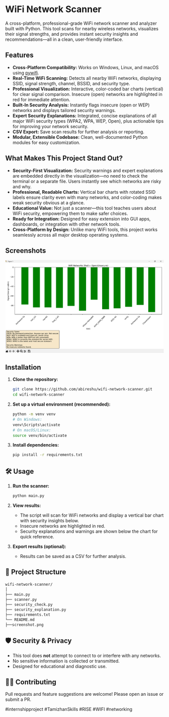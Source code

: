 
# WiFi Network Scanner

A cross-platform, professional-grade WiFi network scanner and analyzer built with Python. This tool scans for nearby wireless networks, visualizes their signal strengths, and provides instant security insights and recommendations—all in a clean, user-friendly interface.

##  Features

- **Cross-Platform Compatibility:** Works on Windows, Linux, and macOS using [pywifi](https://github.com/awkman/pywifi).
- **Real-Time WiFi Scanning:** Detects all nearby WiFi networks, displaying SSID, signal strength, channel, BSSID, and security type.
- **Professional Visualization:** Interactive, color-coded bar charts (vertical) for clear signal comparison. Insecure (open) networks are highlighted in red for immediate attention.
- **Built-In Security Analysis:** Instantly flags insecure (open or WEP) networks and displays tailored security warnings.
- **Expert Security Explanations:** Integrated, concise explanations of all major WiFi security types (WPA2, WPA, WEP, Open), plus actionable tips for improving your network security.
- **CSV Export:** Save scan results for further analysis or reporting.
- **Modular, Extensible Codebase:** Clean, well-documented Python modules for easy customization.

##  What Makes This Project Stand Out?

- **Security-First Visualization:** Security warnings and expert explanations are embedded directly in the visualization—no need to check the terminal or a separate file. Users instantly see which networks are risky and why.
- **Professional, Readable Charts:** Vertical bar charts with rotated SSID labels ensure clarity even with many networks, and color-coding makes weak security obvious at a glance.
- **Educational Value:** Not just a scanner—this tool teaches users about WiFi security, empowering them to make safer choices.
- **Ready for Integration:** Designed for easy extension into GUI apps, dashboards, or integration with other network tools.
- **Cross-Platform by Design:** Unlike many WiFi tools, this project works seamlessly across all major desktop operating systems.

##  Screenshots


![screenshot](screenshot.png)

##  Installation

1. **Clone the repository:**
    ```bash
    git clone https://github.com/abireshu/wifi-network-scanner.git
    cd wifi-network-scanner
    ```

2. **Set up a virtual environment (recommended):**
    ```bash
    python -m venv venv
    # On Windows:
    venv\Scripts\activate
    # On macOS/Linux:
    source venv/bin/activate
    ```

3. **Install dependencies:**
    ```bash
    pip install -r requirements.txt
    ```

## 🛠️ Usage

1. **Run the scanner:**
    ```bash
    python main.py
    ```

2. **View results:**
   - The script will scan for WiFi networks and display a vertical bar chart with security insights below.
   - Insecure networks are highlighted in red.
   - Security explanations and warnings are shown below the chart for quick reference.

3. **Export results (optional):**
   - Results can be saved as a CSV for further analysis.

## 🧩 Project Structure

```
wifi-network-scanner/
│
├── main.py
├── scanner.py
├── security_check.py
├── security_explanation.py
├── requirements.txt
└── README.md
├──screenshot.png
```

## 🛡️ Security & Privacy

- This tool does **not** attempt to connect to or interfere with any networks.
- No sensitive information is collected or transmitted.
- Designed for educational and diagnostic use.

## 👨‍💻 Contributing

Pull requests and feature suggestions are welcome! Please open an issue or submit a PR.

#internshipproject #TamizhanSkills #RISE #WIFI #networking
